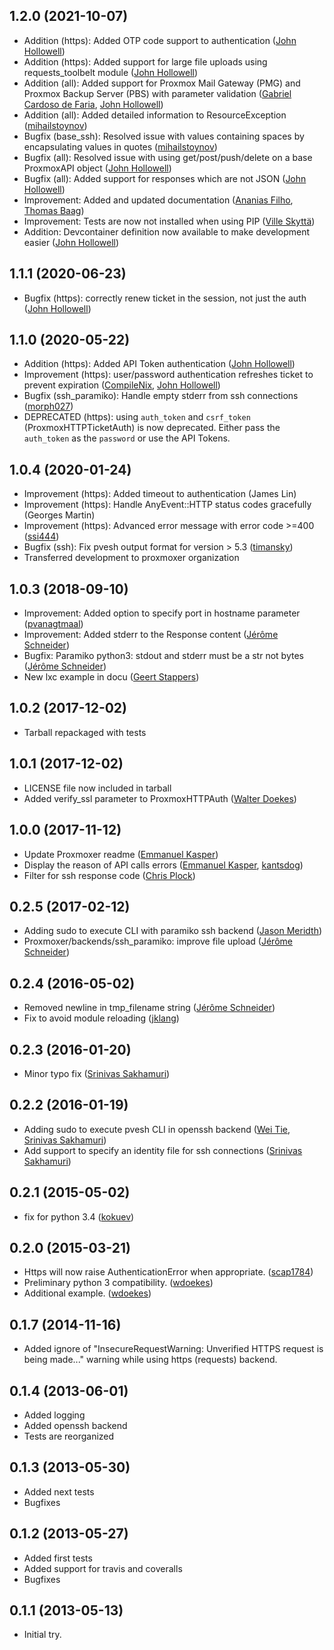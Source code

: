## 1.2.0 (2021-10-07)
* Addition (https): Added OTP code support to authentication ([John Hollowell](https://github.com/jhollowe))
* Addition (https): Added support for large file uploads using requests_toolbelt module ([John Hollowell](https://github.com/jhollowe))
* Addition (all): Added support for Proxmox Mail Gateway (PMG) and Proxmox Backup Server (PBS) with parameter validation ([Gabriel Cardoso de Faria](https://github.com/gabrielcardoso21), [John Hollowell](https://github.com/jhollowe))
* Addition (all): Added detailed information to ResourceException ([mihailstoynov](https://github.com/mihailstoynov))
* Bugfix (base_ssh): Resolved issue with values containing spaces by encapsulating values in quotes ([mihailstoynov](https://github.com/mihailstoynov))
* Bugfix (all): Resolved issue with using get/post/push/delete on a base ProxmoxAPI object ([John Hollowell](https://github.com/jhollowe))
* Bugfix (all): Added support for responses which are not JSON ([John Hollowell](https://github.com/jhollowe))
* Improvement: Added and updated documentation ([Ananias Filho](https://github.com/ananiasfilho), [Thomas Baag](https://github.com/b2ag))
* Improvement: Tests are now not installed when using PIP ([Ville Skyttä](https://github.com/scop))
* Addition: Devcontainer definition now available to make development easier ([John Hollowell](https://github.com/jhollowe))

## 1.1.1 (2020-06-23)
* Bugfix (https): correctly renew ticket in the session, not just the auth ([John Hollowell](https://github.com/jhollowe))

## 1.1.0 (2020-05-22)
* Addition (https): Added API Token authentication ([John Hollowell](https://github.com/jhollowe))
* Improvement (https): user/password authentication refreshes ticket to prevent expiration ([CompileNix](https://github.com/compilenix), [John Hollowell](https://github.com/jhollowe))
* Bugfix (ssh_paramiko): Handle empty stderr from ssh connections ([morph027](https://github.com/morph027))
* DEPRECATED (https): using ``auth_token`` and ``csrf_token`` (ProxmoxHTTPTicketAuth) is now deprecated. Either pass the ``auth_token`` as the ``password`` or use the API Tokens.

## 1.0.4 (2020-01-24)
* Improvement (https): Added timeout to authentication (James Lin)
* Improvement (https): Handle AnyEvent::HTTP status codes gracefully (Georges Martin)
* Improvement (https): Advanced error message with error code >=400 ([ssi444](https://github.com/ssi444))
* Bugfix (ssh): Fix pvesh output format for version > 5.3 ([timansky](https://github.com/timansky))
* Transferred development to proxmoxer organization

## 1.0.3 (2018-09-10)
* Improvement: Added option to specify port in hostname parameter ([pvanagtmaal](https://github.com/pvanagtmaal))
* Improvement: Added stderr to the Response content ([Jérôme Schneider](https://github.com/merinos))
* Bugfix: Paramiko python3: stdout and stderr must be a str not bytes ([Jérôme Schneider](https://github.com/merinos))
* New lxc example in docu ([Geert Stappers](https://github.com/stappersg))

## 1.0.2 (2017-12-02)
* Tarball repackaged with tests

## 1.0.1 (2017-12-02)
* LICENSE file now included in tarball
* Added verify_ssl parameter to ProxmoxHTTPAuth ([Walter Doekes](https://github.com/wdoekes))

## 1.0.0 (2017-11-12)
* Update Proxmoxer readme ([Emmanuel Kasper](https://github.com/EmmanuelKasper))
* Display the reason of API calls errors ([Emmanuel Kasper](https://github.com/EmmanuelKasper), [kantsdog](https://github.com/kantsdog))
* Filter for ssh response code ([Chris Plock](https://github.com/chrisplo))

## 0.2.5 (2017-02-12)
* Adding sudo to execute CLI with paramiko ssh backend ([Jason Meridth](https://github.com/jmeridth))
* Proxmoxer/backends/ssh_paramiko: improve file upload ([Jérôme Schneider](https://github.com/merinos))

## 0.2.4 (2016-05-02)
* Removed newline in tmp_filename string ([Jérôme Schneider](https://github.com/merinos))
* Fix to avoid module reloading ([jklang](https://github.com/jklang))

## 0.2.3 (2016-01-20)
* Minor typo fix ([Srinivas Sakhamuri](https://github.com/srsakhamuri))

## 0.2.2 (2016-01-19)
* Adding sudo to execute pvesh CLI in openssh backend ([Wei Tie](https://github.com/TieWei), [Srinivas Sakhamuri](https://github.com/srsakhamuri))
* Add support to specify an identity file for ssh connections ([Srinivas Sakhamuri](https://github.com/srsakhamuri))

## 0.2.1 (2015-05-02)
* fix for python 3.4 ([kokuev](https://github.com/kokuev))

## 0.2.0 (2015-03-21)
* Https will now raise AuthenticationError when appropriate. ([scap1784](https://github.com/scap1784))
* Preliminary python 3 compatibility. ([wdoekes](https://github.com/wdoekes))
* Additional example. ([wdoekes](https://github.com/wdoekes))

## 0.1.7 (2014-11-16)
* Added ignore of "InsecureRequestWarning: Unverified HTTPS request is being made..." warning while using https (requests) backend.

## 0.1.4 (2013-06-01)
* Added logging
* Added openssh backend
* Tests are reorganized

## 0.1.3 (2013-05-30)
* Added next tests
* Bugfixes

## 0.1.2 (2013-05-27)

* Added first tests
* Added support for travis and coveralls
* Bugfixes

## 0.1.1 (2013-05-13)
* Initial try.
